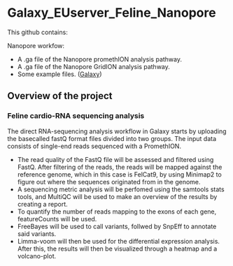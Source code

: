 # Galaxy_EUserver_Feline_Nanopore
This github contains:

Nanopore workfow: 
- A .ga file of the Nanopore promethION analysis pathway.
- A .ga file of the Nanopore GridION analysis pathway.
- Some example files. ([Galaxy](Galaxy)) 

## Overview of the project

### Feline cardio-RNA sequencing analysis  
The direct RNA-sequencing analysis workflow in Galaxy starts by uploading the basecalled fastQ format files divided into two groups. The input data consists of single-end reads sequenced with a PromethION.  
* The read quality of the FastQ file will be assessed and filtered using FastQ. After filtering of the reads, the reads will be mapped against the reference genome, which in this case is FelCat9, by using Minimap2 to figure out where the sequences originated from in the genome.
* A sequencing metric analysis will be perfomed using the samtools stats tools, and MultiQC will be used to make an overview of the results by creating a report. 
* To quantify the number of reads mapping to the exons of each gene, featureCounts will be used.
* FreeBayes will be used to call variants, follwed by SnpEff to annotate said variants. 
* Limma-voom will then be used for the differential expression analysis. After this, the results will then be visualized through a heatmap and a volcano-plot.
